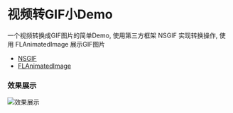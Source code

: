 # 视频转GIF小Demo

一个视频转换成GIF图片的简单Demo, 使用第三方框架 NSGIF 实现转换操作, 使用 FLAnimatedImage 展示GIF图片

- [NSGIF](https://github.com/NSRare/NSGIF)
- [FLAnimatedImage](https://github.com/Flipboard/FLAnimatedImage)

### 效果展示

![效果展示](https://github.com/nbqiyue/gifconvert/blob/master/convert_demo.gif?raw=true)

